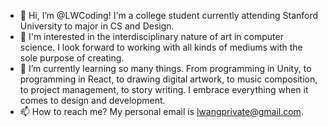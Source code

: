 - 👋 Hi, I’m @LWCoding! I'm a college student currently attending Stanford University to major in CS and Design.
- 👀 I'm interested in the interdisciplinary nature of art in computer science. I look forward to working with all kinds of mediums with the sole purpose of creating.
- 🌱 I’m currently learning so many things. From programming in Unity, to programming in React, to drawing digital artwork, to music composition, to project management, to story writing. I embrace everything when it comes to design and development.
- 📫 How to reach me? My personal email is lwangprivate@gmail.com.
